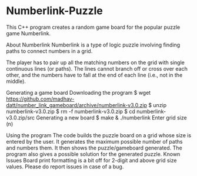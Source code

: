 # Numberlink-Puzzle

This C++ program creates a random game board for the popular puzzle game Numberlink.

About Numberlink
Numberlink is a type of logic puzzle involving finding paths to connect numbers in a grid.

The player has to pair up all the matching numbers on the grid with single continuous lines (or paths). The lines cannot branch off or cross over each other, and the numbers have to fall at the end of each line (i.e., not in the middle).

Generating a game board
Downloading the program
$ wget https://github.com/madhav-datt/number_link_gameboard/archive/numberlink-v3.0.zip
$ unzip numberlink-v3.0.zip
$ rm -f numberlink-v3.0.zip
$ cd numberlink-v3.0.zip/src
Generating a new board
$ make
& ./numberlink
Enter grid size (n)

Using the program
The code builds the puzzle board on a grid whose size is entered by the user.
It generates the maximum possible number of paths and numbers them.
It then shows the puzzle/gameboard generated.
The program also gives a possible solution for the generated puzzle.
Known Issues
Board print formatting is a bit off for 2-digit and above grid size values.
Please do report issues in case of a bug.

